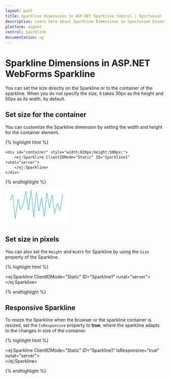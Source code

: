 ```yaml
---
layout: post
title: Sparkline Dimensions in ASP.NET Sparkline Control | Syncfusion
description: Learn here about Sparkline Dimensions in Syncfusion Essential ASP.NET WebForms Sparkline Control, its elements, and more.
platform: aspnet
control: Sparkline
documentation: ug
---
```


# Sparkline Dimensions in ASP.NET WebForms Sparkline

You can set the size directly on the Sparkline or to the container of the sparkline. When you do not specify the size, it takes 30px as the height and 50px as its width, by default.

## Set size for the container

You can customize the Sparkline dimension by setting the width and height for the container element.

{% highlight html %}

<body>

    <div id="container" style="width:820px;height:500px;">
        <ej:Sparkline ClientIDMode="Static" ID="Sparkline1" runat="server">           
        </ej:Sparkline>
    </div>

</body>

{% endhighlight %} 

![ASP.NET WebForms Sparkline dimension](Sparkline-Dimensions_images/Sparkline-Dimensions_img1.png)

## Set size in pixels 

You can also set the `Height` and `Width` for Sparkline by using the `Size` property of the Sparkline.

{% highlight html %}

<ej:Sparkline ClientIDMode="Static" ID="Sparkline1" runat="server"> 
    <Size Height="40" Width="60"></Size>          
</ej:Sparkline>

{% endhighlight %}

## Responsive Sparkline

To resize the Sparkline when the browser or the sparkline container is resized, set the `IsResponsive` property to **true**, where the sparkline adapts to the changes in size of the container. 

{% highlight html %}

<ej:Sparkline ClientIDMode="Static" ID="Sparkline1" IsResponsive="true" runat="server">    
</ej:Sparkline>

{% endhighlight %} 
